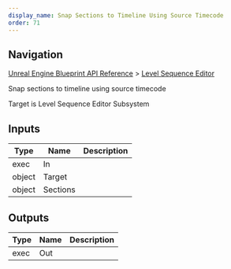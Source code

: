 ```yaml
---
display_name: Snap Sections to Timeline Using Source Timecode
order: 71
---
```

## Navigation

[Unreal Engine Blueprint API Reference](https://dev.epicgames.com/documentation/en-us/unreal-engine/BlueprintAPI) > [Level Sequence Editor](https://dev.epicgames.com/documentation/en-us/unreal-engine/BlueprintAPI/LevelSequenceEditor)

Snap sections to timeline using source timecode

Target is Level Sequence Editor Subsystem

## Inputs

| Type | Name | Description |
| --- | --- | --- |
| exec | In |  |
| object | Target |  |
| object | Sections |  |

## Outputs

| Type | Name | Description |
| --- | --- | --- |
| exec | Out |  |
